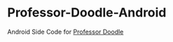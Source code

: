 # Professor-Doodle-Android
Android Side Code for [Professor Doodle](https://github.com/shivaneej/Professor-Doodle)
